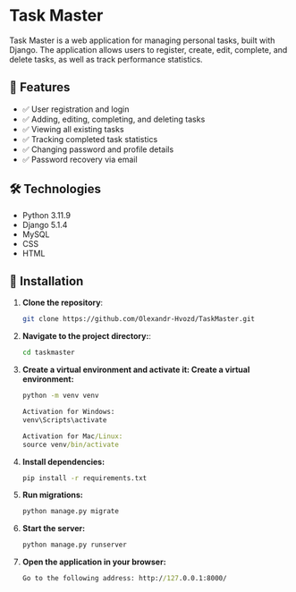 # Task Master

Task Master is a web application for managing personal tasks, built with Django. 
The application allows users to register, create, edit, complete, and delete tasks, 
as well as track performance statistics.

## 🚀 Features

- ✅ User registration and login
- ✅ Adding, editing, completing, and deleting tasks
- ✅ Viewing all existing tasks
- ✅ Tracking completed task statistics
- ✅ Changing password and profile details
- ✅ Password recovery via email

## 🛠️ Technologies

- Python 3.11.9
- Django 5.1.4
- MySQL
- CSS
- HTML

## 🔧 Installation

1. **Clone the repository**:
   ```bash
   git clone https://github.com/Olexandr-Hvozd/TaskMaster.git


2. **Navigate to the project directory:**:
    ```cmd
    cd taskmaster

3. **Create a virtual environment and activate it: Create a virtual environment:**
    ```cmd
    python -m venv venv

    Activation for Windows:
    venv\Scripts\activate 

    Activation for Mac/Linux:
    source venv/bin/activate

4. **Install dependencies:**
    ```cmd
    pip install -r requirements.txt

5. **Run migrations:**
    ```cmd
    python manage.py migrate

6. **Start the server:**
    ```cmd
    python manage.py runserver

7. **Open the application in your browser:**
    ```cmd
    Go to the following address: http://127.0.0.1:8000/